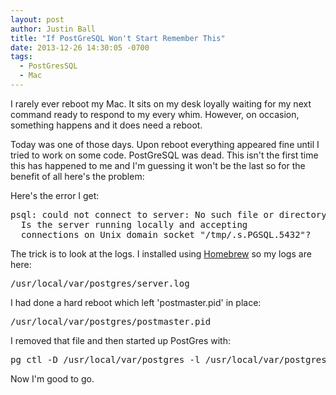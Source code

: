 ```yaml
---
layout: post
author: Justin Ball
title: "If PostGreSQL Won't Start Remember This"
date: 2013-12-26 14:30:05 -0700
tags:
  - PostGresSQL
  - Mac
---
```

I rarely ever reboot my Mac. It sits on my desk loyally waiting for my next command ready to respond to my every whim.
However, on occasion, something happens and it does need a reboot.

Today was one of those days. Upon reboot everything appeared fine until I tried to work on some code. PostGreSQL was dead.
This isn't the first time this has happened to me and I'm guessing it won't be the last so for the benefit of all here's
the problem:

Here's the error I get:
<pre>
psql: could not connect to server: No such file or directory
  Is the server running locally and accepting
  connections on Unix domain socket "/tmp/.s.PGSQL.5432"?
</pre>

The trick is to look at the logs. I installed using <a href="http://brew.sh/">Homebrew</a> so my logs are here:
<pre>
/usr/local/var/postgres/server.log
</pre>

I had done a hard reboot which left 'postmaster.pid' in place:
<pre>
/usr/local/var/postgres/postmaster.pid
</pre>

I removed that file and then started up PostGres with:
<pre>
pg_ctl -D /usr/local/var/postgres -l /usr/local/var/postgres/server.log start
</pre>

Now I'm good to go.